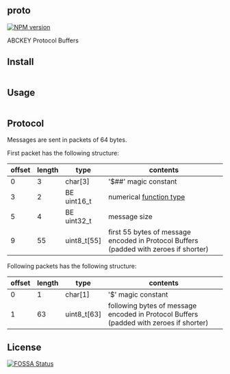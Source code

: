 ## proto
[![NPM version](https://img.shields.io/npm/v/@abckey/proto.svg)](https://www.npmjs.com/package/@abckey/proto)

ABCKEY Protocol Buffers

## Install

```

```

## Usage

```js

```

## Protocol

Messages are sent in packets of 64 bytes.

First packet has the following structure:

| offset | length | type        | contents                                                                              |
|--------|--------|-------------|---------------------------------------------------------------------------------------|
|      0 |      3 | char[3]     | '$##' magic constant                                                                  |
|      3 |      2 | BE uint16_t | numerical [function type](src/msg.proto)                                          |
|      5 |      4 | BE uint32_t | message size                                                                          |
|      9 |     55 | uint8_t[55] | first 55 bytes of message encoded in Protocol Buffers (padded with zeroes if shorter) |

Following packets has the following structure:

| offset | length | type        | contents                                                                               |
|--------|--------|-------------|----------------------------------------------------------------------------------------|
|      0 |      1 | char[1]     | '$' magic constant                                                                     |
|      1 |     63 | uint8_t[63] | following bytes of message encoded in Protocol Buffers (padded with zeroes if shorter) |

## License

[![FOSSA Status](https://app.fossa.io/api/projects/git%2Bgithub.com%2FabcKeyCOM%2Fproto.svg?type=large)](https://app.fossa.io/projects/git%2Bgithub.com%2FabcKeyCOM%2Fproto?ref=badge_large)
